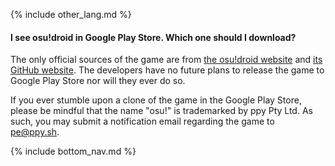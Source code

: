 {% include other_lang.md %}

#### I see osu!droid in Google Play Store. Which one should I download?

The only official sources of the game are from [the osu!droid website](https://osudroid.moe) and [its GitHub website](https://github.com/osudroid/osu-droid). The developers have no future plans to release the game to Google Play Store nor will they ever do so.

If you ever stumble upon a clone of the game in the Google Play Store, please be mindful that the name "osu!" is trademarked by ppy Pty Ltd. As such, you may submit a notification email regarding the game to pe@ppy.sh.

<!-- Don't touch this part thank you -->
{% include bottom_nav.md %}
